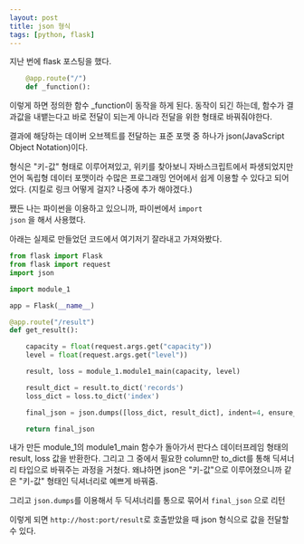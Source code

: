 ```yaml
---
layout: post
title: json 형식
tags: [python, flask]
---
```


지난 번에 flask 포스팅을 했다.

```python
    @app.route("/")
    def _function():
```

이렇게 하면 정의한 함수 _function이 동작을 하게 된다.
동작이 되긴 하는데, 함수가 결과값을 내뱉는다고 바로 전달이 되는게 아니라 전달을 위한 형태로 바꿔줘야한다.

결과에 해당하는 데이버 오브젝트를 전달하는 표준 포맷 중 하나가 json(JavaScript Object Notation)이다.

형식은 "키-값" 형태로 이루어져있고, 
위키를 찾아보니 자바스크립트에서 파생되었지만 언어 독립형 데이터 포맷이라 
수많은 프로그래밍 언어에서 쉽게 이용할 수 있다고 되어었다.
(지킬로 링크 어떻게 걸지? 나중에 추가 해야겠다.)

쨌든 나는 파이썬을 이용하고 있으니까, 파이썬에서 <code>import json</code> 을 해서 사용했다.

아래는 실제로 만들었던 코드에서 여기저기 잘라내고 가져와봤다.

```python
from flask import Flask
from flask import request
import json

import module_1

app = Flask(__name__)

@app.route("/result")
def get_result():

    capacity = float(request.args.get("capacity"))
    level = float(request.args.get("level"))

    result, loss = module_1.module1_main(capacity, level)

    result_dict = result.to_dict('records')
    loss_dict = loss.to_dict('index')

    final_json = json.dumps([loss_dict, result_dict], indent=4, ensure_ascii=False).replace('},{', '} {')

    return final_json
```

내가 만든 module_1의 module1_main 함수가 돌아가서 판다스 데이터프레임 형태의 result, loss 값을 반환한다.
그리고 그 중에서 필요한 column만 to_dict를 통해 딕셔너리 타입으로 바꿔주는 과정을 거쳤다.
왜냐하면 json은 "키-값"으로 이루어졌으니까 같은 "키-값" 형태인 딕셔너리로 예쁘게 바꿔줌.

그리고 <code>json.dumps</code>를 이용해서 두 딕셔너리를 통으로 묶어서 <code>final_json</code> 으로 리턴

이렇게 되면 <code>http://host:port/result</code>로 호출받았을 때 json 형식으로 값을 전달할 수 있다.